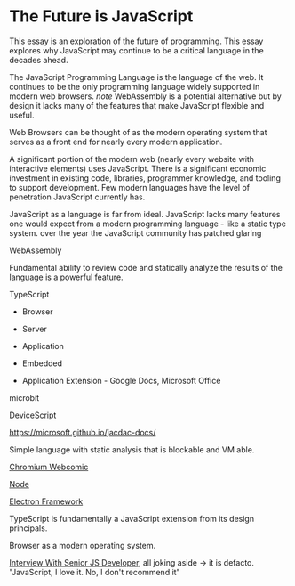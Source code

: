 # The Future is JavaScript

This essay is an exploration of the future of programming. This essay explores why JavaScript may continue to be a critical language in the decades ahead.

The JavaScript Programming Language is the language of the web. It continues to be the only programming language widely supported in modern web browsers. _note_ WebAssembly is a potential alternative but by design it lacks many of the features that make JavaScript flexible and useful.

Web Browsers can be thought of as the modern operating system that serves as a front end for nearly every modern application.

A significant portion of the modern web (nearly every website with interactive elements) uses JavaScript. There is a significant economic investment in existing code, libraries, programmer knowledge, and tooling to support development. Few modern languages have the level of penetration JavaScript currently has.

JavaScript as a language is far from ideal. JavaScript lacks many features one would expect from a modern programming language - like a static type system. over the year the JavaScript community has patched glaring


WebAssembly

Fundamental ability to review code and statically analyze the results of the language is a powerful feature.

TypeScript

- Browser
- Server
- Application
- Embedded

- Application Extension -  Google Docs, Microsoft Office

microbit

[DeviceScript](https://microsoft.github.io/devicescript/)

https://microsoft.github.io/jacdac-docs/



Simple language with static analysis that is blockable and VM able.


[Chromium Webcomic](https://www.google.com/googlebooks/chrome/med_00.html)


[Node](https://nodejs.org)

[Electron Framework](https://www.electronjs.org)

TypeScript is fundamentally a JavaScript extension from its design principals.

Browser as a modern operating system.

[Interview With Senior JS Developer](https://www.youtube.com/watch?v=Uo3cL4nrGOk&ab_channel=Programmersarealsohuman), all joking aside -> it is defacto.
"JavaScript, I love it. No, I don't recommend it"
